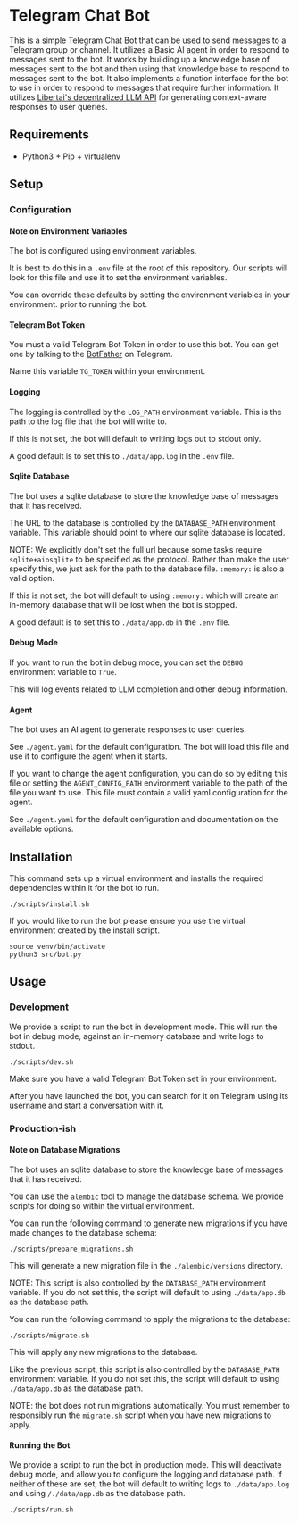 # Telegram Chat Bot

This is a simple Telegram Chat Bot that can be used to send messages to a Telegram group or channel.
It utilizes a Basic AI agent in order to respond to messages sent to the bot.
It works by building up a knowledge base of messages sent to the bot and then using that knowledge base to respond to
messages sent to the bot.
It also implements a function interface for the bot to use in order to respond to messages that require further
information.
It utilizes [Libertai's decentralized LLM API](https://libertai.io/apis/text-generation/) for generating context-aware responses to user queries.

## Requirements

- Python3 + Pip + virtualenv

## Setup

### Configuration

#### Note on Environment Variables

The bot is configured using environment variables.

It is best to do this in a `.env` file at the root of this repository. Our scripts will look for this file and use it to set the environment variables.

You can override these defaults by setting the environment variables in your environment. prior to running the bot.

#### Telegram Bot Token

You must a valid Telegram Bot Token in order to use this bot. You can get one by talking to
the [BotFather](https://t.me/botfather) on Telegram.

Name this variable `TG_TOKEN` within your environment.

#### Logging

The logging is controlled by the `LOG_PATH` environment variable. This is the path to the log file that the bot will write to.

If this is not set, the bot will default to writing logs out to stdout only.

A good default is to set this to `./data/app.log` in the `.env` file.

#### Sqlite Database

The bot uses a sqlite database to store the knowledge base of messages that it has received.

The URL to the database is controlled by the `DATABASE_PATH` environment variable. This variable should point to where our sqlite database is located.

NOTE: We explicitly don't set the full url because some tasks require `sqlite+aiosqlite` to be specified as the protocol. Rather than make the user specify this, we just ask for the path to the database file. `:memory:` is also a valid option.

If this is not set, the bot will default to using `:memory:` which will create an in-memory database that will be lost when the bot is stopped.

A good default is to set this to `./data/app.db` in the `.env` file.

#### Debug Mode

If you want to run the bot in debug mode, you can set the `DEBUG` environment variable to `True`.

This will log events related to LLM completion and other debug information.

#### Agent

The bot uses an AI agent to generate responses to user queries.

See `./agent.yaml` for the default configuration. The bot will load this file and use it to configure the agent when it starts.

If you want to change the agent configuration, you can do so by editing this file or setting the `AGENT_CONFIG_PATH` environment variable to the path of the file you want to use. This file must contain a valid yaml configuration for the agent.

See `./agent.yaml` for the default configuration and documentation on the available options.

## Installation

This command sets up a virtual environment and installs the required dependencies within it for the bot to run.

```
./scripts/install.sh
```

If you would like to run the bot please ensure you use the virtual environment created by the install script.

```
source venv/bin/activate
python3 src/bot.py
```

## Usage

### Development

We provide a script to run the bot in development mode. This will run the bot in debug mode, against an in-memory database and write logs to stdout.

```
./scripts/dev.sh
```

Make sure you have a valid Telegram Bot Token set in your environment.

After you have launched the bot, you can search for it on Telegram using its username and start a conversation with it.

### Production-ish

#### Note on Database Migrations

The bot uses an sqlite database to store the knowledge base of messages that it has received.

You can use the `alembic` tool to manage the database schema. We provide scripts for doing so within the virtual environment.

You can run the following command to generate new migrations if you have made changes to the database schema:

```
./scripts/prepare_migrations.sh
```

This will generate a new migration file in the `./alembic/versions` directory.

NOTE: This script is also controlled by the `DATABASE_PATH` environment variable. If you do not set this, the script will default to using `./data/app.db` as the database path.

You can run the following command to apply the migrations to the database:

```
./scripts/migrate.sh
```

This will apply any new migrations to the database.

Like the previous script, this script is also controlled by the `DATABASE_PATH` environment variable. If you do not set this, the script will default to using `./data/app.db` as the database path.

NOTE: the bot does not run migrations automatically. You must remember to responsibly run the `migrate.sh` script when you have new migrations to apply.

#### Running the Bot

We provide a script to run the bot in production mode. This will deactivate debug mode, and allow you to configure the logging and database path. If neither of these are set, the bot will default to writing logs to `./data/app.log` and using `/./data/app.db` as the database path.

```
./scripts/run.sh
```
